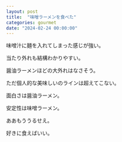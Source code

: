```yaml
---
layout: post
title:  "味噌ラーメンを食べた"
categories: gourmet
date: "2024-02-24 00:00:00"
---
```


味噌汁に麺を入れてしまった感じが強い。

当たり外れも結構わかりやすい。

醤油ラーメンほどの大外れはなさそう。

ただ個人的な美味しいのラインは超えてこない。

面白さは醤油ラーメン。

安定性は味噌ラーメン。

ああもううるせえ。

好きに食えばいい。
